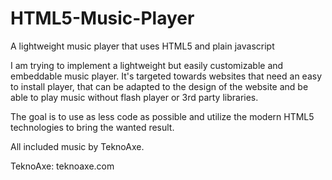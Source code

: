 # HTML5-Music-Player
A lightweight music player that uses HTML5 and plain javascript

I am trying to implement a lightweight but easily customizable and embeddable music player. 
It's targeted towards websites that need an easy to install player, that can be adapted to the design of the website and be able to play music without flash player or 3rd party libraries.

The goal is to use as less code as possible and utilize the modern HTML5 technologies to bring the wanted result.

All included music by TeknoAxe.

TeknoAxe: teknoaxe.com
